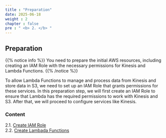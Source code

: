 ```yaml
---
title : "Preparation"
date: 2025-06-18
weight : 2
chapter : false
pre : " <b> 2. </b> "
---
```


## Preparation

{{% notice info %}}
You need to prepare the initial AWS resources, including creating an IAM Role with the necessary permissions for Kinesis and Lambda Functions.
{{% /notice %}}

To allow Lambda Functions to manage and process data from Kinesis and store data in S3, we need to set up an IAM Role that grants permissions for these services. In this preparation step, we will first create an IAM Role to ensure that Lambda has the required permissions to work with Kinesis and S3. After that, we will proceed to configure services like Kinesis.

### Content
2.1. [Create IAM Role](2.1-create-iam-role/) \
2.2. [Create Lambada Functions](2.2-lambda-functions/)